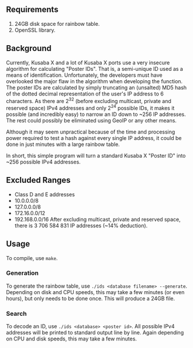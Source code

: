 ## Requirements
1.	24GB disk space for rainbow table.
2.	OpenSSL library.

## Background
Currently, Kusaba X and a lot of Kusaba X ports use a very insecure algorithm for calculating "Poster IDs". That is, a semi-unique ID used as a means of identification. Unfortunately, the developers must have overlooked the major flaw in the algorithm when developing the function. The poster IDs are calculated by simply truncating an (unsalted) MD5 hash of the dotted decimal representation of the user's IP address to 6 characters. As there are 2<sup>32</sup> (before excluding multicast, private and reserved space) IPv4 addresses and only 2<sup>24</sup> possible IDs, it makes it possible (and incredibly easy) to narrow an ID down to ~256 IP addresses. The rest could possibly be eliminated using GeoIP or any other means.

Although it may seem unpractical because of the time and processing power required to test a hash against every single IP address, it could be done in just minutes with a large rainbow table.

In short, this simple program will turn a standard Kusaba X "Poster ID" into ~256 possible IPv4 addresses.

## Excluded Ranges
 - Class D and E addresses
 - 10.0.0.0/8
 - 127.0.0.0/8
 - 172.16.0.0/12
 - 192.168.0.0/16
After excluding multicast, private and reserved space, there is 3 706 584 831 IP addresses (~14% deduction).

## Usage
To compile, use `make`.

### Generation
To generate the rainbow table, use `./ids <database filename> --generate`. Depending on disk and CPU speeds, this may take a few minutes (or even hours), but only needs to be done once. This will produce a 24GB file.

### Search
To decode an ID, use `./ids <database> <poster id>`. All possible IPv4 addresses will be printed to standard output line by line. Again depending on CPU and disk speeds, this may take a few minutes.

